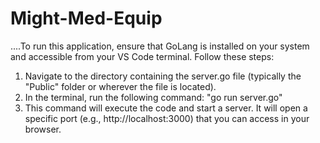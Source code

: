 # Might-Med-Equip
....To run this application, ensure that GoLang is installed on your system and accessible from your VS Code terminal. Follow these steps:

1. Navigate to the directory containing the server.go file (typically the "Public" folder or wherever the file is located).
2. In the terminal, run the following command: "go run server.go"
3. This command will execute the code and start a server. It will open a specific port (e.g., http://localhost:3000) that you can access in your browser.
